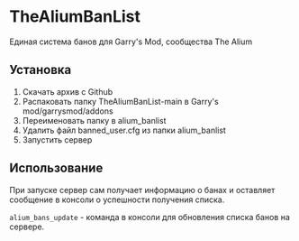 # TheAliumBanList
Единая система банов для Garry's Mod, сообщества The Alium

## Установка
1. Скачать архив с Github
2. Распаковать папку TheAliumBanList-main в Garry's mod/garrysmod/addons
3. Переименовать папку в alium_banlist
4. Удалить файл banned_user.cfg из папки alium_banlist
5. Запустить сервер

## Использование
При запуске сервер сам получает информацию о банах и оставляет сообщение в консоли о успешности получения списка.

`alium_bans_update` - команда в консоли для обновления списка банов на сервере.
